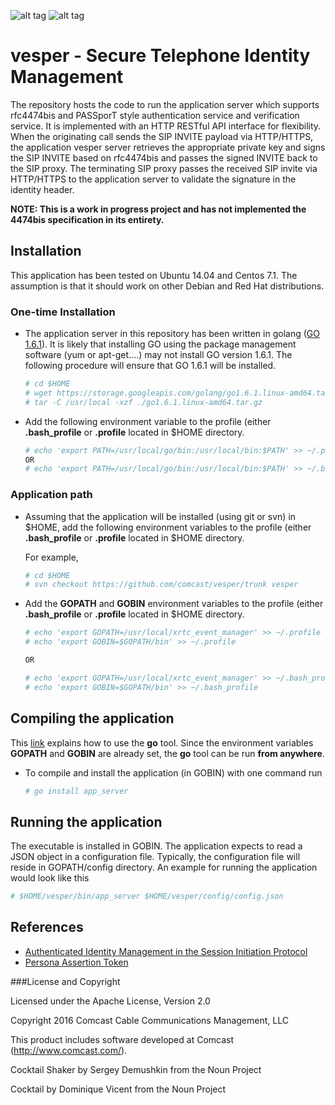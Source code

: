 ![alt tag](https://github.com/Comcast/vesper/blob/master/stir.png)
![alt tag](https://github.com/Comcast/vesper/blob/master/shaken.png)
# vesper - Secure Telephone Identity Management

The repository hosts the code to run the application server which supports rfc4474bis and PASSporT style authentication service and verification service. It is implemented with an HTTP RESTful API interface for flexibility.  When the originating call sends the SIP INVITE payload via HTTP/HTTPS, the application vesper server retrieves the appropriate private key and signs the SIP INVITE based on rfc4474bis and passes the signed INVITE back to the SIP proxy. The terminating SIP proxy passes the received SIP invite via HTTP/HTTPS
to the application server to validate the signature in the identity header. 

**NOTE: This is a work in progress project and has not implemented the 4474bis specification in its entirety.**

## Installation

This application has been tested on Ubuntu 14.04 and Centos 7.1. The assumption is that it should work on other Debian and Red Hat distributions.

### One-time Installation

- The application server in this repository has been written in golang ([GO 1.6.1](https://golang.org/doc/go1.6)).
	It is likely that installing GO using the package management software (yum or apt-get....) may not install
	GO version 1.6.1. The following procedure will ensure that GO 1.6.1 will be installed.

	```sh
	# cd $HOME
	# wget https://storage.googleapis.com/golang/go1.6.1.linux-amd64.tar.gz
	# tar -C /usr/local -xzf ./go1.6.1.linux-amd64.tar.gz
	```
	
- Add the following environment variable to the profile (either **.bash_profile** or **.profile** located in $HOME directory.	
	
	```sh
	# echo 'export PATH=/usr/local/go/bin:/usr/local/bin:$PATH' >> ~/.profile
	OR
	# echo 'export PATH=/usr/local/go/bin:/usr/local/bin:$PATH' >> ~/.bash_profile
	```

### Application path

-	Assuming that the application will be installed (using git or svn) in $HOME, add the following environment
	variables to the profile (either **.bash_profile** or **.profile** located in $HOME directory.

	For example,
 
	```sh
	# cd $HOME
	# svn checkout https://github.com/comcast/vesper/trunk vesper
	```

- Add the **GOPATH** and **GOBIN** environment variables to the profile (either **.bash_profile** or **.profile** 
	located in $HOME directory.	
	
	```sh
	# echo 'export GOPATH=/usr/local/xrtc_event_manager' >> ~/.profile
	# echo 'export GOBIN=$GOPATH/bin' >> ~/.profile
	
	OR
	
	# echo 'export GOPATH=/usr/local/xrtc_event_manager' >> ~/.bash_profile
	# echo 'export GOBIN=$GOPATH/bin' >> ~/.bash_profile
	```

## Compiling the application

This [link](https://golang.org/cmd/go/) explains how to use the **go** tool. Since the environment variables **GOPATH**
and **GOBIN** are already set, the **go** tool can be run **from anywhere**.

- To compile and install the application (in GOBIN) with one command run

	```sh
	# go install app_server
	```

## Running the application

The executable is installed in GOBIN. The application expects to read a JSON object in a configuration file. Typically,
the configuration file will reside in GOPATH/config directory. An example for running the application would look
like this

```sh
# $HOME/vesper/bin/app_server $HOME/vesper/config/config.json
```
 
## References

- [Authenticated Identity Management in the Session Initiation Protocol](https://tools.ietf.org/html/draft-ietf-stir-rfc4474bis-08)
- [Persona Assertion Token](https://tools.ietf.org/html/draft-ietf-stir-passport-01)

###License and Copyright

Licensed under the Apache License, Version 2.0

Copyright 2016 Comcast Cable Communications Management, LLC

This product includes software developed at Comcast (http://www.comcast.com/).

Cocktail Shaker by Sergey Demushkin from the Noun Project

Cocktail by Dominique Vicent from the Noun Project